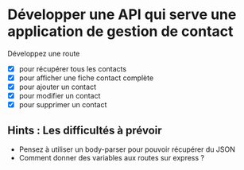 # Développer une API qui serve une application de gestion de contact
Développez une route
- [x] pour récupérer tous les contacts
- [x] pour afficher une fiche contact complète
- [x] pour ajouter un contact
- [x] pour modifier un contact
- [x] pour supprimer un contact

## Hints : Les difficultés à prévoir
- Pensez à utiliser un body-parser pour pouvoir récupérer du JSON
- Comment donner des variables aux routes sur express ?